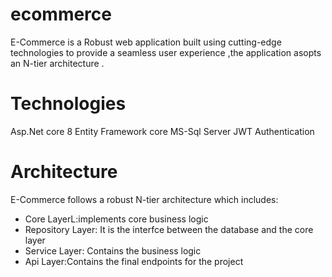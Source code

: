 # ecommerce
E-Commerce is a Robust web application built using cutting-edge technologies to provide a seamless user experience ,the application asopts an N-tier architecture .
# Technologies 
Asp.Net core 8
Entity Framework core
MS-Sql Server
JWT Authentication
# Architecture
E-Commerce follows a robust N-tier architecture which includes:
- Core LayerL:implements core business logic 
- Repository Layer: It is the interfce between the database and the core layer
- Service Layer: Contains the business logic
- Api Layer:Contains the final endpoints for the project 
